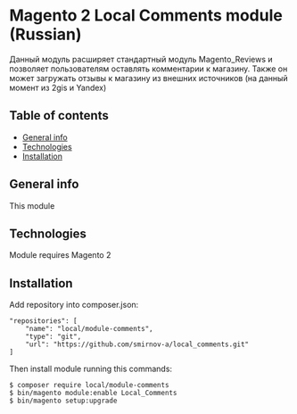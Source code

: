 # Magento 2 Local Comments module (Russian)
Данный модуль расширяет стандартный модуль Magento_Reviews и позволяет пользователям оставлять комментарии к магазину. Также он может загружать отзывы к магазину из внешних источников (на данный момент из 2gis и Yandex)
## Table of contents
 * [General info](#general-info)
 * [Technologies](#technologies)
 * [Installation](#installation)
 
## General info
This module 

## Technologies
Module requires Magento 2

## Installation
Add repository into composer.json:
```
"repositories": [
    "name": "local/module-comments",
    "type": "git",
    "url": "https://github.com/smirnov-a/local_comments.git"
]
```
Then install module running this commands:

```
$ composer require local/module-comments
$ bin/magento module:enable Local_Comments
$ bin/magento setup:upgrade
```
